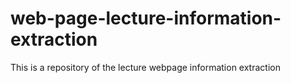 # web-page-lecture-information-extraction
This is a repository of the lecture webpage information extraction
